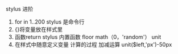 stylus 进阶
1. for in 1..200
stylus 是命令行 
1.  {}将变量放在样式里
2.  函数return
    stylus 内置函数
    floor math（0，'random'）
    unit
4. 在样式中随意定义变量 计算的过程 加减运算 unit($left,'px')-50px